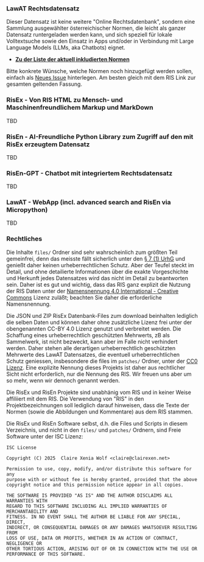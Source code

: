 ### LawAT Rechtsdatensatz

Dieser Datensatz ist keine weitere "Online Rechtsdatenbank", sondern eine Sammlung ausgewählter österreichischer Normen, die leicht als ganzer Datensatz runtergeladen werden kann, und sich speziell für lokale Volltextsuche sowie den Einsatz in Apps und/oder in Verbindung mit Large Language Models (LLMs, aka Chatbots) eignet.

* **[Zu der Liste der aktuell inkludierten Normen](https://github.com/clairexen/RisEx/blob/main/files/index.md)**

Bitte konkrete Wünsche, welche Normen noch hinzugefügt werden sollen, einfach als [Neues Issue](https://github.com/clairexen/LawAT/issues/new) hinterlegen. Am besten gleich mit dem RIS Link zur gesamten geltenden Fassung.

### RisEx - Von RIS HTML zu Mensch- und Maschinenfreundlichem Markup und MarkDown

TBD

### RisEn - AI-Freundliche Python Library zum Zugriff auf den mit RisEx erzeugtem Datensatz

TBD

### RisEn-GPT - Chatbot mit integriertem Rechtsdatensatz

TBD

### LawAT - WebApp (incl. advanced search and RisEn via Micropython)

TBD

### Rechtliches

Die Inhalte `files/` Ordner sind sehr wahrscheinlich zum größten Teil gemeinfrei, denn das meisste fällt sicherlich unter den [§ 7 (1) UrhG](https://github.com/clairexen/LawAT/blob/main/files/BG.UrhG.md#-7-urhg--freie-werke) und genießt daher keinen urheberrechtlichen Schutz. Aber der Teufel steckt im Detail, und ohne detailierte Informationen über die exakte Vorgeschichte und Herkunft jedes Datensatzes wird das nicht im Detail zu beantworten sein. Daher ist es gut und wichtig, dass das RIS ganz explizit die Nutzung der RIS Daten unter der [Namensnennung 4.0 International - Creative Commons](https://creativecommons.org/licenses/by/4.0/deed.de) Lizenz zuläßt; beachten Sie daher die erforderliche Namensnennung.

Die JSON und ZIP RisEx Datenbank-Files zum download beinhalten lediglich die selben Daten und können daher ohne zusätzliche Lizenz frei unter der obengenannten CC-BY 4.0 Lizenz genutzt und verbreitet werden. Die Schaffung eines urheberrechtlich geschützten Mehrwerts, zB als Sammelwerk, ist nicht bezweckt, kann aber im Falle nicht verhindert werden. Daher stehen alle derartigen urheberrechtlich geschützten Mehrwerte des LawAT Datensatzes, die eventuell urheberrechtlichen Schutz geniessen, insbesondere die files im `patches/` Ordner, unter der [CC0 Lizenz](https://creativecommons.org/publicdomain/zero/1.0/). Eine explizite Nennung dieses Projekts ist daher aus rechtlicher Sicht nicht erforderlich, nur die Nennung des RIS. Wir freuen uns aber um so mehr, wenn wir dennoch genannt werden.

Die RisEx und RisEn Projekte sind unabhänig vom RIS und in keiner Weise affiliiert mit dem RIS. Die Verwendung von "RIS" in den Projektbezeichnungen soll lediglich darauf hinweisen, dass die Texte der Normen (sowie die Abbildungen und Kommentare) aus dem RIS stammen.

Die RisEx und RisEn Software selbst, d.h. die Files und Scripts in diesem Verzeichnis, und nicht in den `files/` und `patches/` Ordnern, sind Freie Software unter der ISC Lizenz:

```
ISC License

Copyright (C) 2025  Claire Xenia Wolf <claire@clairexen.net>

Permission to use, copy, modify, and/or distribute this software for any
purpose with or without fee is hereby granted, provided that the above
copyright notice and this permission notice appear in all copies.

THE SOFTWARE IS PROVIDED "AS IS" AND THE AUTHOR DISCLAIMS ALL WARRANTIES WITH
REGARD TO THIS SOFTWARE INCLUDING ALL IMPLIED WARRANTIES OF MERCHANTABILITY AND
FITNESS. IN NO EVENT SHALL THE AUTHOR BE LIABLE FOR ANY SPECIAL, DIRECT,
INDIRECT, OR CONSEQUENTIAL DAMAGES OR ANY DAMAGES WHATSOEVER RESULTING FROM
LOSS OF USE, DATA OR PROFITS, WHETHER IN AN ACTION OF CONTRACT, NEGLIGENCE OR
OTHER TORTIOUS ACTION, ARISING OUT OF OR IN CONNECTION WITH THE USE OR
PERFORMANCE OF THIS SOFTWARE.
```
